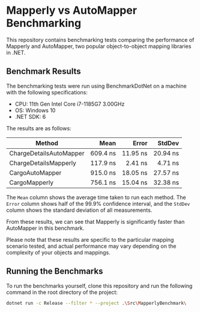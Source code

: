 # Mapperly vs AutoMapper Benchmarking

This repository contains benchmarking tests comparing the performance of Mapperly and AutoMapper, two popular object-to-object mapping libraries in .NET.

## Benchmark Results

The benchmarking tests were run using BenchmarkDotNet on a machine with the following specifications:

- CPU: 11th Gen Intel Core i7-1185G7 3.00GHz
- OS: Windows 10
- .NET SDK: 6

The results are as follows:

|                  Method |     Mean |    Error |   StdDev |
|------------------------ |---------:|---------:|---------:|
| ChargeDetailsAutoMapper | 609.4 ns | 11.95 ns | 20.94 ns |
|   ChargeDetailsMapperly | 117.9 ns |  2.41 ns |  4.71 ns |
|         CargoAutoMapper | 915.0 ns | 18.05 ns | 27.57 ns |
|           CargoMapperly | 756.1 ns | 15.04 ns | 32.38 ns |

The `Mean` column shows the average time taken to run each method. The `Error` column shows half of the 99.9% confidence interval, and the `StdDev` column shows the standard deviation of all measurements.

From these results, we can see that Mapperly is significantly faster than AutoMapper in this benchmark.

Please note that these results are specific to the particular mapping scenario tested, and actual performance may vary depending on the complexity of your objects and mappings.

## Running the Benchmarks

To run the benchmarks yourself, clone this repository and run the following command in the root directory of the project:

```bash
dotnet run -c Release --filter * --project .\Src\MapperlyBenchmark\
